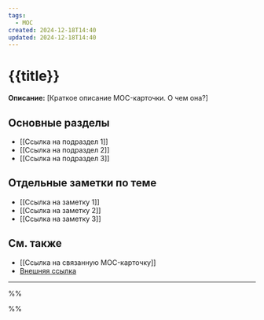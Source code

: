 ```yaml
---
tags:
  - MOC
created: 2024-12-18T14:40
updated: 2024-12-18T14:40
---
```



# {{title}}

**Описание:** [Краткое описание MOC-карточки. О чем она?]

## Основные разделы

- [[Ссылка на подраздел 1]]
- [[Ссылка на подраздел 2]]
- [[Ссылка на подраздел 3]]

## Отдельные заметки по теме

- [[Ссылка на заметку 1]]
- [[Ссылка на заметку 2]]
- [[Ссылка на заметку 3]]

## См. также

- [[Ссылка на связанную MOC-карточку]]
- [Внешняя ссылка](URL)

---

%%
<style>
/* Стили для заметок с тегом #MOC */
.tag[href="#MOC"] {
  /* Обводка вокруг всей MOC-карточки */
  border: 1px solid #ccc;
  padding: 10px;
  margin-bottom: 20px;
}

/* Стиль для заголовков разделов */
.tag[href="#MOC"] ~ h2 {
  color: #287E28; /* Темно-зеленый цвет */
  border-bottom: 2px solid #287E28;
  padding-bottom: 5px;
}

/* Стиль для ссылок внутри MOC */
.tag[href="#MOC"] ~ * a {
  color: #007acc; /* Синий цвет */
  text-decoration: none;
}

.tag[href="#MOC"] ~ * a:hover {
  text-decoration: underline;
}
</style>
%%